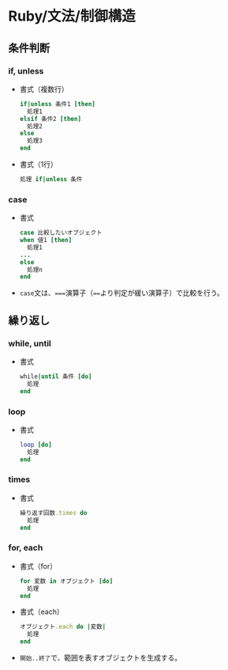 # Ruby/文法/制御構造

## 条件判断

### if, unless

- 書式（複数行）

  ```ruby
  if|unless 条件1 [then]
    処理1
  elsif 条件2 [then]
    処理2
  else
    処理3
  end
  ```

- 書式（1行）

  ```ruby
  処理 if|unless 条件
  ```

### case

- 書式

  ```ruby
  case 比較したいオブジェクト
  when 値1 [then]
    処理1
  ...
  else 
    処理n
  end
  ```

- `case`文は、`===`演算子（`==`より判定が緩い演算子）で比較を行う。

## 繰り返し

### while, until

- 書式

  ```ruby
  while|until 条件 [do]
    処理
  end
  ```

### loop

- 書式

  ```ruby
  loop [do]
    処理
  end
  ```

### times

- 書式

  ```ruby
  繰り返す回数.times do
    処理
  end
  ```

### for, each

- 書式（for）

  ```ruby
  for 変数 in オブジェクト [do]
    処理
  end
  ```

- 書式（each）

  ```ruby
  オブジェクト.each do |変数|
    処理
  end
  ```

- `開始..終了`で、範囲を表すオブジェクトを生成する。
